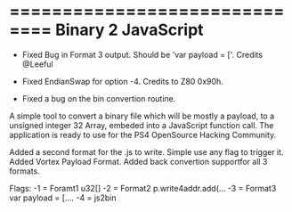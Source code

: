 ==============================
 Binary 2 JavaScript
==============================

* Fixed Bug in Format 3 output. Should be 'var payload = ['. Credits @Leeful

* Fixed EndianSwap for option -4. Credits to Z80 0x90h.

* Fixed a bug on the bin convertion routine.

A simple tool to convert a binary file which will be mostly a payload, to a 
unsigned integer 32 Array, embeded into a JavaScript function call.
The application is ready to use for the PS4 OpenSource Hacking Community.

Added a second format for the .js to write. Simple use any flag to trigger it.
Added Vortex Payload Format.
Added back convertion supportfor all 3 formats.

Flags:
-1 = Foramt1 u32[]
-2 = Format2 p.write4addr.add(...
-3 = Format3 var payload = [....
-4 = js2bin